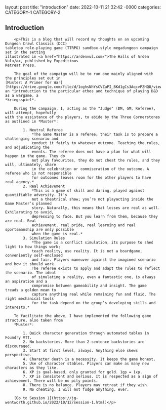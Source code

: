 
layout: post
title: "introduction"
date: 2022-10-11 21:32:42 -0000
categories: CATEGORY-1 CATEGORY-2


## Introduction

        <p>This is a blog that will record my thoughts on an upcoming Dungeon Crawl Classics (DCC) 
    tabletop role-playing game (TTRPG) sandbox-style megadungeon campaign set in the setting 
    illustrated in <a href="https://ardenvul.com/">The Halls of Arden Vul</a>, published by Expeditious 
    Retreat Press.
    
        The goal of the campaign will be to run one mainly aligned with the principles set out in 
    [Muster: A Primer for War](https://drive.google.com/file/d/1oghsNhYsCVZuPI_8Kd1gCs3AqcvPZHQ8/view),
    an "introduction to the particular ethos and technique of playing D&D as a wargame, a 
    *kriegsspiel*.

        During the campaign, I, acting as the "Judge" (DM, GM, Referee), will attempt, hopefully 
    with the assistance of the players, to abide by the Three Cornerstones as outlined in *Muster*:

            1. Neutral Referee
                *The Game Master is a referee; their task is to prepare a challenging scenario and 
                conduct it fairly to whatever outcome. Teaching the rules, and adjudicating the 
                events. The referee does not have a plan for what will happen in the game. They do 
                not play favourites, they do not cheat the rules, and they will, ultimately, share 
                in the celebration or commiseration of the outcome. A referee who is not responsible
                for outcomes leaves room for the other players to have real agency.*
            2. Real Achievement
                *This is a game of skill and daring, played against quantifiable adversity. It’s 
                not a theatrical show; you’re not playacting inside the Game Master’s planned 
                story. Naturally, this means that losses are real as well. Exhilarating to avoid, 
                depressing to face. But you learn from them, because they are real. Real 
                achievement, real pride, real learning and real sportsmanship are only possible 
                when the game is real.*
            3. Simulation Rules
                *The game is a conflict simulation, its purpose to shed light to how things work; 
                teach reality, use reality. It is not a boardgame, conveniently self-enclosed 
                and fair. Players maneuver against the imagined scenario and how it should work. 
                The referee exists to apply and adapt the rules to reflect the scenario. The ideal 
                of simulating a reality, even a fantastic one, is always an aspiration and a 
                compromise between gameability and insight. The game treads a golden mean to 
                capture anything real while remaining fun and fluid. The right mechanical tools 
                for the task depend on the group’s developing skills and interests.*
    
        To facilitate the above, I have implemented the following game structure, also taken from 
        *Muster*:

            1. Quick character generation through automated tables in Foundry VTT.
            2. No backstories. More than 2-sentence backstories are discouraged.
            3. Start at first level, always. Anything else skews perspective.
            4. Character death is a necessity. It keeps the game honest.
            5. Use of character stables. Players can make as many new characters as they like.
            6. XP is goal-based, only granted for gold. 1gp = 1xp.
            7. XP is consistent and serious. It is respected as a sign of achievement. There will be no pity points.
            8. There is no balance. Players may retreat if they wish.
            9. No cheating. I will not fudge anything, ever.

        [Go to Session 1](https://jg-wentworth.github.io/2022/10/12/session-1.html)</p>

